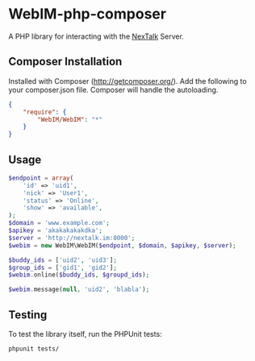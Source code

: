 # WebIM-php-composer

A PHP library for interacting with the [NexTalk](http://nextalk.im) Server.

## Composer Installation

Installed with Composer (http://getcomposer.org/).  Add the following to your
composer.json file.  Composer will handle the autoloading.

```json
{
    "require": {
        "WebIM/WebIM": "*"
    }
}
```

## Usage

```php
$endpoint = array(
    'id' => 'uid1',
    'nick' => 'User1',
    'status' => 'Online',
    'show' => 'available',
);
$domain = 'www.example.com';
$apikey = 'akakakakakdka';
$server = 'http://nextalk.im:8000';
$webim = new WebIM\WebIM($endpoint, $domain, $apikey, $server);

$buddy_ids = ['uid2', 'uid3'];
$group_ids = ['gid1', 'gid2'];
$webim.online($buddy_ids, $groupd_ids);

$webim.message(null, 'uid2', 'blabla');

```

## Testing

To test the library itself, run the PHPUnit tests:

    phpunit tests/

